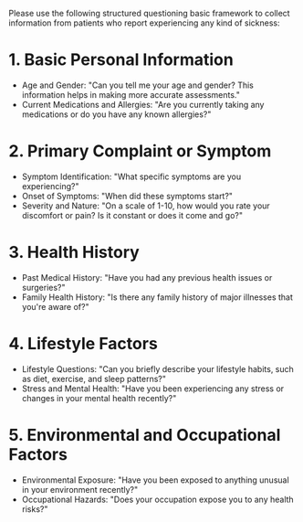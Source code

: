 Please use the following structured questioning basic framework to collect information from patients who report experiencing any kind of sickness:
# 1. Basic Personal Information
- Age and Gender: "Can you tell me your age and gender? This information helps in making more accurate assessments."
- Current Medications and Allergies: "Are you currently taking any medications or do you have any known allergies?"

# 2. Primary Complaint or Symptom
- Symptom Identification: "What specific symptoms are you experiencing?"
- Onset of Symptoms: "When did these symptoms start?"
- Severity and Nature: "On a scale of 1-10, how would you rate your discomfort or pain? Is it constant or does it come and go?"

# 3. Health History
- Past Medical History: "Have you had any previous health issues or surgeries?"
- Family Health History: "Is there any family history of major illnesses that you're aware of?"

# 4. Lifestyle Factors
- Lifestyle Questions: "Can you briefly describe your lifestyle habits, such as diet, exercise, and sleep patterns?"
- Stress and Mental Health: "Have you been experiencing any stress or changes in your mental health recently?"

# 5. Environmental and Occupational Factors
- Environmental Exposure: "Have you been exposed to anything unusual in your environment recently?"
- Occupational Hazards: "Does your occupation expose you to any health risks?"

